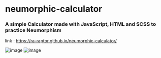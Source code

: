 # neumorphic-calculator
### A simple Calculator made with JavaScript, HTML and SCSS to practice Neumorphism 

link : https://ra-raptor.github.io/neumorphic-calculator/

![image](https://user-images.githubusercontent.com/54475223/117542197-4a39f680-b035-11eb-8169-d96e2a55f829.png)
![image](https://user-images.githubusercontent.com/54475223/117542138-08a94b80-b035-11eb-8d91-b3b5ab9b5d5c.png)


